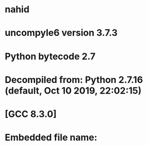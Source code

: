 # nahid
# uncompyle6 version 3.7.3
# Python bytecode 2.7
# Decompiled from: Python 2.7.16 (default, Oct 10 2019, 22:02:15) 
# [GCC 8.3.0]
# Embedded file name: <script>
import os, sys, time
P = '\x1b[0m'
H = '\x1b[91m'
G = '\x1b[92m'
K = '\x1b[93m'

def Loads():
    for i in range(101):
        time.sleep(0.3)
        sys.stdout.write(G + '\r[+] ' + P + 'Loads Akun : %d%%' % i)
        sys.stdout.flush()


def Report():
    for d in range(101):
        time.sleep(0.2)
        sys.stdout.write(G + '\r[*] ' + P + 'Mulai Processing ... [%d%%] ' % d)
        sys.stdout.flush()


print '-' * 49 + H
os.system('figlet " R E P O R T"')
print P + '=' * 49
B = raw_input(G + '[+]' + P + ' ID Target  : ')
print '=' * 49
if not B.startswith('1000'):
    print '[!] Format ID Salah'
    sys.exit()
    print '=' * 49
Loads()
time.sleep(3)
print ''
print '=' * 49
a = 1
while True:
    print ('{}[-] {}Prosess Report Ke [{}] => {}{}').format(G, P, a, H, B)
    print ('{} | {}[+]{} Success').format(Report(), K, G)
    print '=' * 49
    a += 1
